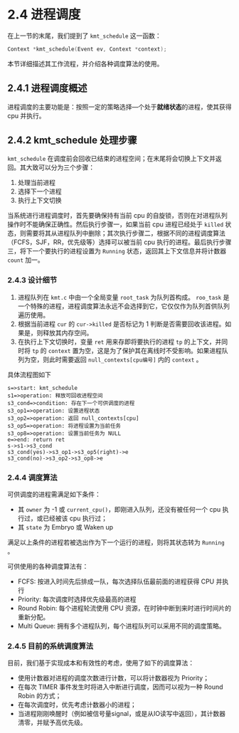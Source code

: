 # 2.4 进程调度

在上一节的末尾，我们提到了 `kmt_schedule` 这一函数：

```c
Context *kmt_schedule(Event ev, Context *context);
```

本节详细描述其工作流程，并介绍各种调度算法的使用。

## 2.4.1 进程调度概述

进程调度的主要功能是：按照一定的策略选择—个处于**就绪状态**的进程，使其获得 cpu 并执行。

## 2.4.2 kmt_schedule 处理步骤

`kmt_schedule` 在调度前会回收已结束的进程空间；在末尾将会切换上下文并返回。其大致可以分为三个步骤：

1. 处理当前进程
2. 选择下一个进程
3. 执行上下文切换

当系统进行进程调度时，首先要确保持有当前 cpu 的自旋锁，否则在对进程队列操作时不能确保正确性。然后执行步骤一，如果当前 cpu 进程已经处于 `killed` 状态，则需要将其从进程队列中删除；其次执行步骤二，根据不同的进程调度算法（FCFS，SJF，RR，优先级等）选择可以被当前 cpu 执行的进程。最后执行步骤三，将下一个要执行的进程设置为 `Running` 状态，返回其上下文信息并将计数器 `count` 加一。

### 2.4.3 设计细节

1. 进程队列在 `kmt.c` 中由一个全局变量 `root_task` 为队列首构成。 `roo_task` 是一个特殊的进程，进程调度算法永远不会选择到它，它仅仅作为队列首供队列遍历使用。
2. 根据当前进程 `cur` 的 `cur->killed` 是否标记为 1 判断是否需要回收该进程。如果是，则释放其内存空间。
3. 在执行上下文切换时，变量 `ret` 用来存即将要执行的进程 `tp` 的上下文，并同时将 `tp` 的 `context` 置为空，这是为了保护其在离线时不受影响。如果进程队列为空，则此时需要返回 `null_contexts[cpu编号]` 内的 `context` 。

具体流程图如下

```flow
s=>start: kmt_schedule
s1=>operation: 释放可回收进程空间
s3_cond=>condition: 存在下一个可供调度的进程
s3_op1=>operation: 设置进程状态
s3_op2=>operation: 返回 null_contexts[cpu]
s3_op5=>operation: 将进程设置为当前任务
s3_op8=>operation: 设置当前任务为 NULL
e=>end: return ret
s->s1->s3_cond
s3_cond(yes)->s3_op1->s3_op5(right)->e
s3_cond(no)->s3_op2->s3_op8->e
```

### 2.4.4 调度算法

可供调度的进程需满足如下条件：

- 其 `owner` 为 -1 或 `current_cpu()`，即刚进入队列，还没有被任何一个 cpu 执行过，或已经被该 cpu 执行过；
- 其 `state` 为 Embryo 或 Waken up

满足以上条件的进程若被选出作为下一个运行的进程，则将其状态转为 `Running` 。

可供使用的各种调度算法有：

- FCFS: 按进入时间先后排成一队，每次选择队伍最前面的进程获得 CPU 并执行
- Priority: 每次调度时选择优先级最高的进程
- Round Robin: 每个进程轮流使用 CPU 资源，在时钟中断到来时进行时间片的重新分配。
- Multi Queue: 拥有多个进程队列，每个进程队列可以采用不同的调度策略。

### 2.4.5 目前的系统调度算法

目前，我们基于实现成本和有效性的考虑，使用了如下的调度算法：

- 使用计数器对进程的调度次数进行计数，可以将计数器视为 Priority；
- 在每次 TIMER 事件发生时将进入中断进行调度，因而可以视为一种 Round Robin 的方式；
- 在每次调度时，优先考虑计数器小的进程；
- 当进程刚刚唤醒时（例如被信号量signal，或是从IO读写中返回），其计数器清零，并赋予高优先级。
